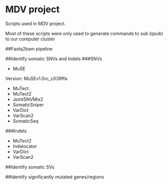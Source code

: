 # MDV project
Scripts used in MDV project. 

Most of these scripts were only used to generate commands to sub (qsub) to our computer cluster

##Fastq2bam pipeline

##Identify somatic SNVs and Indels
###SNVs
* MuSE

Version: MuSEv1.0rc_c039ffa

* MuTect
* MuTect2
* JointSNVMix2
* SomaticSniper
* VarDict
* VarScan2
* SomaticSeq

###Indels
* MuTect2
* Indelocator
* VarDict
* VarScan2

##Identify somatic SVs

##Identify significantly mutated genes/regions

